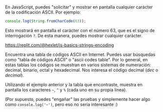 
En JavaScript, puedes "solicitar" y mostrar en pantalla cualquier carácter de la codificación ASCII. Por ejemplo:

```javascript
console.log(String.fromCharCode(63));
```

Esto mostrará en pantalla el carácter con el número 63, que es el signo de interrogación `?`. De esta manera, puedes mostrar cualquier carácter.

https://replit.com/@hexlet/js-basics-strings-encoding

Encuentra una tabla de códigos ASCII en Internet. Puedes usar búsquedas como "tabla de códigos ASCII" o "ascii codes table". Por lo general, en estas tablas los códigos se muestran en varios sistemas de numeración: decimal, binario, octal y hexadecimal. Nos interesa el código decimal (*dec* o *decimal*).

Utilizando el ejemplo anterior y la tabla que encontraste, muestra en pantalla los caracteres `~`, `^` y `%` (cada uno en su propia línea).

(Por supuesto, puedes "engañar" las pruebas y simplemente hacer algo como `console.log('~')`, pero eso no sería interesante :)

